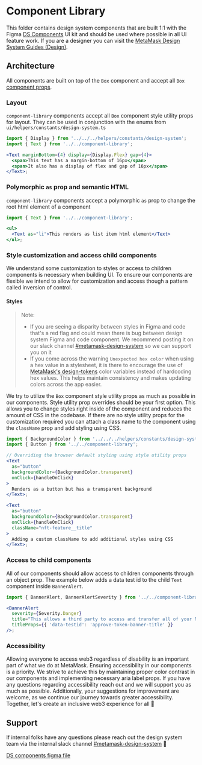 # Component Library

This folder contains design system components that are built 1:1 with the Figma [DS Components](https://www.figma.com/file/HKpPKij9V3TpsyMV1TpV7C/DS-Components?node-id=16-6) UI kit and should be used where possible in all UI feature work. If you are a designer you can visit the [MetaMask Design System Guides (Design)](https://www.notion.so/MetaMask-Design-System-Guides-Design-f86ecc914d6b4eb6873a122b83c12940?pvs=4).

## Architecture

All components are built on top of the `Box` component and accept all `Box` [component props](/docs/components-componentlibrary-box--docs#props).

### Layout

`component-library` components accept all `Box` component style utility props for layout. They can be used in conjunction with the enums from `ui/helpers/constants/design-system.ts`

```jsx
import { Display } from '../../../helpers/constants/design-system';
import { Text } from '../../component-library';

<Text marginBottom={4} display={Display.Flex} gap={4}>
  <span>This text has a margin-bottom of 16px</span>
  <span>It also has a display of flex and gap of 16px</span>
</Text>;
```

### Polymorphic `as` prop and semantic HTML

`component-library` components accept a polymorphic `as` prop to change the root html element of a component

```jsx
import { Text } from '../../component-library';

<ul>
  <Text as="li">This renders as list item html element</Text>
</ul>;
```

### Style customization and access child components

We understand some customization to styles or access to children components is necessary when building UI. To ensure our components are flexible we intend to allow for customization and access though a pattern called inversion of control.

#### Styles

> Note:
>
> - If you are seeing a disparity between styles in Figma and code that's a red flag and could mean there is bug between design system Figma and code component. We recommend posting it on our slack channel [#metamask-design-system](https://consensys.slack.com/archives/C0354T27M5M) so we can support you on it
> - If you come across the warning `Unexpected hex color` when using a hex value in a stylesheet, it is there to encourage the use of [MetaMask's design-tokens](https://github.com/MetaMask/design-tokens/) color variables instead of hardcoding hex values. This helps maintain consistency and makes updating colors across the app easier.

We try to utilize the `Box` component style utility props as much as possible in our components. Style utility prop overrides should be your first option. This allows you to change styles right inside of the component and reduces the amount of CSS in the codebase. If there are no style utility props for the customization required you can attach a class name to the component using the `className` prop and add styling using CSS.

```jsx
import { BackgroundColor } from '../../../helpers/constants/design-system';
import { Button } from '../../component-library';

// Overriding the browser default styling using style utility props
<Text
  as="button"
  backgroundColor={BackgroundColor.transparent}
  onClick={handleOnClick}
>
  Renders as a button but has a transparent background
</Text>;

<Text
  as="button"
  backgroundColor={BackgroundColor.transparent}
  onClick={handleOnClick}
  className="nft-feature__title"
>
  Adding a custom className to add additional styles using CSS
</Text>;
```

### Access to child components

All of our components should allow access to children components through an object prop. The example below adds a data test id to the child `Text` component inside `BannerAlert`.

```jsx
import { BannerAlert, BannerAlertSeverity } from '../../component-library';

<BannerAlert
  severity={Severity.Danger}
  title="This allows a third party to access and transfer all of your NFTs"
  titleProps={{ 'data-testid': 'approve-token-banner-title' }}
/>;
```

### Accessibility

Allowing everyone to access web3 regardless of disability is an important part of what we do at MetaMask. Ensuring accessibility in our components is a priority. We strive to achieve this by maintaining proper color contrast in our components and implementing necessary aria label props. If you have any questions regarding accessibility reach out and we will support you as much as possible. Additionally, your suggestions for improvement are welcome, as we continue our journey towards greater accessibility. Together, let's create an inclusive web3 experience for all 🦾

## Support

If internal folks have any questions please reach out the design system team via the internal slack channel [#metamask-design-system](https://consensys.slack.com/archives/C0354T27M5M) 💁

[DS components figma file](https://www.figma.com/file/HKpPKij9V3TpsyMV1TpV7C/DS-Components?node-id=16%3A6)
